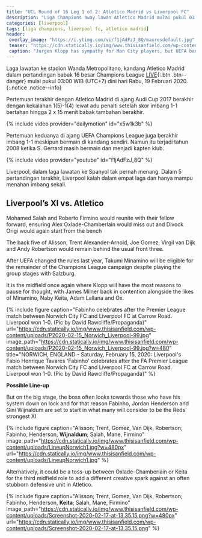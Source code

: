 ```yaml
---
title: "UCL Round of 16 Leg 1 of 2: Atletico Madrid vs Liverpool FC"
description: "Liga Champions away lawan Atletico Madrid mulai pukul 03:00 WIB (UTC+7) dini hari Rabu, 19 Februari 2020 di Wanda Metropolitano"
categories: [liverpool]
tags: [liga champions, liverpool fc, atletico madrid]
header:
 overlay_image: "https://i.ytimg.com/vi/f1jAdFzJ_8Q/maxresdefault.jpg"
 teaser: "https://cdn.statically.io/img/www.thisisanfield.com/wp-content/uploads/2019-01-03-224-Man_City_Liverpool-e1549030516601.jpg?w=480px"
 caption: "Jurgen Klopp has sympathy for Man City players, but UEFA ban is _obviously serious_"
---
```

Laga lawatan ke stadion Wanda Metropolitano, kandang Atletico Madrid dalam pertandingan babak 16 besar Champions League [LIVE](#match){:.btn .btn--danger} mulai pukul 03:00 WIB (UTC+7) dini hari Rabu, 19 Februari 2020.
{:.notice .notice--info}

Pertemuan terakhir dengan Atletico Madrid di ajang Audi Cup 2017 berakhir dengan kekalahan 1(5)-1(4) lewat adu penalti setelah skor imbang 1-1 bertahan hingga 2 x 15 menit babak tambahan berakhir.

{% include video provider="dailymotion" id="x5w1k3b" %}

Pertemuan keduanya di ajang UEFA Champions League juga berakhir imbang 1-1 meskipun bermain di kandang sendiri. Namun itu terjadi tahun 2008 ketika S. Gerrard masih bermain dan menjadi kapten klub.

{% include video provider="youtube" id="f1jAdFzJ_8Q" %}

Liverpool, dalam laga lawatan ke Spanyol tak pernah menang. Dalam 5 pertandingan terakhir, Liverpool kalah dalam empat laga dan hanya mampu menahan imbang sekali.

## Liverpool’s XI vs. Atletico

Mohamed Salah and Roberto Firmino would reunite with their fellow forward, ensuring Alex Oxlade-Chamberlain would miss out and Divock Origi would again start from the bench

The back five of Alisson, Trent Alexander-Arnold, Joe Gomez, Virgil van Dijk and Andy Robertson would remain behind the usual front three.

After UEFA changed the rules last year, Takumi Minamino will be eligible for the remainder of the Champions League campaign despite playing the group stages with Salzburg.

It is the midfield once again where Klopp will have the most reasons to pause for thought, with James Milner back in contention alongside the likes of Minamino, Naby Keita, Adam Lallana and Ox.

{% include figure caption="Fabinho celebrates after the Premier League match between Norwich City FC and Liverpool FC at Carrow Road. Liverpool won 1-0. (Pic by David Rawcliffe/Propaganda)" url="https://cdn.statically.io/img/www.thisisanfield.com/wp-content/uploads/P2020-02-15_Norwich_Liverpool-99.jpg" image_path="https://cdn.statically.io/img/www.thisisanfield.com/wp-content/uploads/P2020-02-15_Norwich_Liverpool-99.jpg?w=480" title="NORWICH, ENGLAND - Saturday, February 15, 2020: Liverpool's Fabio Henrique Tavares 'Fabinho' celebrates after the FA Premier League match between Norwich City FC and Liverpool FC at Carrow Road. Liverpool won 1-0. (Pic by David Rawcliffe/Propaganda)" %}

**Possible Line-up**

But on the big stage, the boss often looks towards those who have his system down on lock and for that reason Fabinho, Jordan Henderson and Gini Wijnaldum are set to start in what many will consider to be the Reds’ strongest XI

{% include figure caption="Alisson; Trent, Gomez, Van Dijk, Robertson; Fabinho, Henderson, **Wijnaldum**; Salah, Mane, Firmino" image_path="https://cdn.statically.io/img/www.thisisanfield.com/wp-content/uploads/LineupNorwich1.jpg?w=480px" url="https://cdn.statically.io/img/www.thisisanfield.com/wp-content/uploads/LineupNorwich1.jpg" %}

Alternatively, it could be a toss-up between Oxlade-Chamberlain or Keita for the third midfield role to add a different creative spark against an often stubborn defensive unit in Atletico.

{% include figure caption="Alisson; Trent, Gomez, Van Dijk, Robertson; Fabinho, Henderson, **Keita**; Salah, Mane, Firmino" image_path="https://cdn.statically.io/img/www.thisisanfield.com/wp-content/uploads/Screenshot-2020-02-17-at-13.35.15.png?w=480px" url="https://cdn.statically.io/img/www.thisisanfield.com/wp-content/uploads/Screenshot-2020-02-17-at-13.35.15.png" %}
